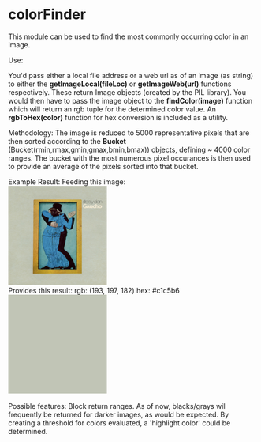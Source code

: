 # colorFinder
This module can be used to find the most commonly occurring color in an image.

Use:

You'd pass either a local file address or a web url as of an image (as string) to either the **getImageLocal(fileLoc)** or **getImageWeb(url)** functions respectively.
These return Image objects (created by the PIL library). You would then have to pass the image object to the **findColor(image)** function which will return an rgb tuple for the determined color value. An **rgbToHex(color)** function for hex conversion is included as a utility.

Methodology:
The image is reduced to 5000 representative pixels that are then sorted according to the **Bucket** (Bucket(rmin,rmax,gmin,gmax,bmin,bmax)) objects, defining ~ 4000 color ranges. The bucket with the most numerous pixel occurances is then used to provide an average of the pixels sorted into that bucket. 

Example Result:
Feeding this image:
<br><img src="gaucho.jpg" width=200><br>
Provides this result:
rgb: (193, 197, 182)
hex: #c1c5b6
<br><img src="gauchoGrey.png" width=200><br>

Possible features:
Block return ranges. As of now, blacks/grays will frequently be returned for darker images, as would be expected. By creating a threshold for colors evaluated, a 'highlight color' could be determined.


